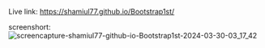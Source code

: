 Live link: https://shamiul77.github.io/Bootstrap1st/

screenshort:
![screencapture-shamiul77-github-io-Bootstrap1st-2024-03-30-03_17_42](https://github.com/shamiul77/Bootstrap1st/assets/118125555/266249e1-41f3-4c7c-9168-d728e72b835e)
